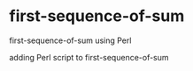 # first-sequence-of-sum
first-sequence-of-sum using Perl

adding Perl script to first-sequence-of-sum
